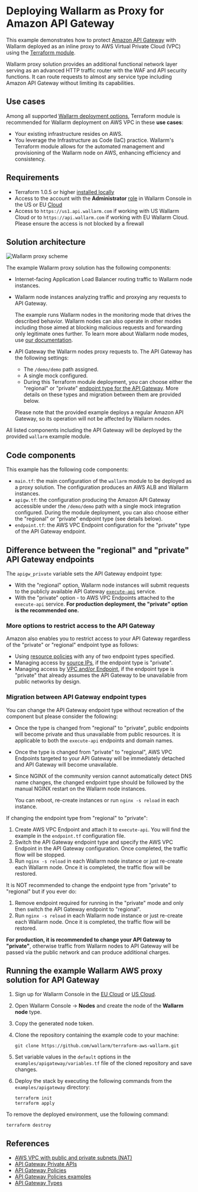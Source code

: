 # Deploying Wallarm as Proxy for Amazon API Gateway

This example demonstrates how to protect [Amazon API Gateway](https://aws.amazon.com/api-gateway/) with Wallarm deployed as an inline proxy to AWS Virtual Private Cloud (VPC) using the [Terraform module](https://registry.terraform.io/modules/wallarm/wallarm/aws/).

Wallarm proxy solution provides an additional functional network layer serving as an advanced HTTP traffic router with the WAF and API security functions. It can route requests to almost any service type including Amazon API Gateway without limiting its capabilities.

## Use cases

Among all supported [Wallarm deployment options](https://docs.wallarm.com/installation/supported-deployment-options), Terraform module is recommended for Wallarm deployment on AWS VPC in these **use cases**:

* Your existing infrastructure resides on AWS.
* You leverage the Infrastructure as Code (IaC) practice. Wallarm's Terraform module allows for the automated management and provisioning of the Wallarm node on AWS, enhancing efficiency and consistency.

## Requirements

* Terraform 1.0.5 or higher [installed locally](https://learn.hashicorp.com/tutorials/terraform/install-cli)
* Access to the account with the **Administrator** [role](https://docs.wallarm.com/user-guides/settings/users/#user-roles) in Wallarm Console in the US or EU [Cloud](https://docs.wallarm.com/about-wallarm/overview/#cloud)
* Access to `https://us1.api.wallarm.com` if working with US Wallarm Cloud or to `https://api.wallarm.com` if working with EU Wallarm Cloud. Please ensure the access is not blocked by a firewall

## Solution architecture

![Wallarm proxy scheme](https://github.com/wallarm/terraform-aws-wallarm/blob/main/images/wallarm-as-proxy-for-aws-api-gateway.png?raw=true)

The example Wallarm proxy solution has the following components:

* Internet-facing Application Load Balancer routing traffic to Wallarm node instances.
* Wallarm node instances analyzing traffic and proxying any requests to API Gateway.

    The example runs Wallarm nodes in the monitoring mode that drives the described behavior. Wallarm nodes can also operate in other modes including those aimed at blocking malicious requests and forwarding only legitimate ones further. To learn more about Wallarm node modes, use [our documentation](https://docs.wallarm.com/admin-en/configure-wallarm-mode/).
* API Gateway the Wallarm nodes proxy requests to. The API Gateway has the following settings:

    * The `/demo/demo` path assigned.
    * A single mock configured.
    * During this Terraform module deployment, you can choose either the "regional" or "private" [endpoint type for the API Gateway](https://docs.aws.amazon.com/apigateway/latest/developerguide/api-gateway-api-endpoint-types.html). More details on these types and migration between them are provided below.

    Please note that the provided example deploys a regular Amazon API Gateway, so its operation will not be affected by Wallarm nodes.

All listed components including the API Gateway will be deployed by the provided `wallarm` example module.

## Code components

This example has the following code components:

* `main.tf`: the main configuration of the `wallarm` module to be deployed as a proxy solution. The configuration produces an AWS ALB and Wallarm instances.
* `apigw.tf`: the configuration producing the Amazon API Gateway accessible under the `/demo/demo` path with a single mock integration configured. During the module deployment, you can also choose either the "regional" or "private" endpoint type (see details below).
* `endpoint.tf`: the AWS VPC Endpoint configuration for the "private" type of the API Gateway endpoint.

## Difference between the "regional" and "private" API Gateway endpoints

The `apigw_private` variable sets the API Gateway endpoint type:

* With the "regional" option, Wallarm node instances will submit requests to the publicly available API Gateway [`execute-api`](https://docs.aws.amazon.com/apigateway/latest/developerguide/how-to-call-api.html) service.
* With the "private" option - to AWS VPC Endpoints attached to the `execute-api` service. **For production deployment, the "private" option is the recommended one.**

### More options to restrict access to the API Gateway

Amazon also enables you to restrict access to your API Gateway regardless of the "private" or "regional" endpoint type as follows:

* Using [resource policies](https://docs.aws.amazon.com/apigateway/latest/developerguide/apigateway-resource-policies.html) with any of two endpoint types specified.
* Managing access by [source IPs](https://docs.aws.amazon.com/apigateway/latest/developerguide/apigateway-resource-policies-examples.html), if the endpoint type is "private".
* Managing access by [VPC and/or Endpoint](https://docs.aws.amazon.com/apigateway/latest/developerguide/apigateway-resource-policies-examples.html), if the endpoint type is "private" that already assumes the API Gateway to be unavailable from public networks by design.

### Migration between API Gateway endpoint types

You can change the API Gateway endpoint type without recreation of the component but please consider the following:

* Once the type is changed from "regional" to "private", public endpoints will become private and thus unavailable from public resources. It is applicable to both the `execute-api` endpoints and domain names.
* Once the type is changed from "private" to "regional", AWS VPC Endpoints targeted to your API Gateway will be immediately detached and API Gateway will become unavailable.
* Since NGINX of the community version cannot automatically detect DNS name changes, the changed endpoint type should be followed by the manual NGINX restart on the Wallarm node instances.

    You can reboot, re-create instances or run `nginx -s reload` in each instance. 

If changing the endpoint type from "regional" to "private":

1. Create AWS VPC Endpoint and attach it to `execute-api`. You will find the example in the `endpoint.tf` configuration file.
1. Switch the API Gateway endpoint type and specify the AWS VPC Endpoint in the API Gateway configuration. Once completed, the traffic flow will be stopped.
1. Run `nginx -s reload` in each Wallarm node instance or just re-create each Wallarm node. Once it is completed, the traffic flow will be restored.

It is NOT recommended to change the endpoint type from "private" to "regional" but if you ever do:

1. Remove endpoint required for running in the "private" mode and only then switch the API Gateway endpoint to "regional".
1. Run `nginx -s reload` in each Wallarm node instance or just re-create each Wallarm node. Once it is completed, the traffic flow will be restored.

**For production, it is recommended to change your API Gateway to "private"**, otherwise traffic from Wallarm nodes to API Gateway will be passed via the public network and can produce additional charges.

## Running the example Wallarm AWS proxy solution for API Gateway

1. Sign up for Wallarm Console in the [EU Cloud](https://my.wallarm.com/nodes) or [US Cloud](https://us1.my.wallarm.com/nodes).
1. Open Wallarm Console → **Nodes** and create the node of the **Wallarm node** type.
1. Copy the generated node token.
1. Clone the repository containing the example code to your machine:

    ```
    git clone https://github.com/wallarm/terraform-aws-wallarm.git
    ```
1. Set variable values in the `default` options in the `examples/apigateway/variables.tf` file of the cloned repository and save changes.
1. Deploy the stack by executing the following commands from the `examples/apigateway` directory:

    ```
    terraform init
    terraform apply
    ```

To remove the deployed environment, use the following command:

```
terraform destroy
```

## References

* [AWS VPC with public and private subnets (NAT)](https://docs.aws.amazon.com/vpc/latest/userguide/VPC_Scenario2.html)
* [API Gateway Private APIs](https://docs.aws.amazon.com/apigateway/latest/developerguide/apigateway-private-apis.html)
* [API Gateway Policies](https://docs.aws.amazon.com/apigateway/latest/developerguide/apigateway-resource-policies.html)
* [API Gateway Policies examples](https://docs.aws.amazon.com/apigateway/latest/developerguide/apigateway-resource-policies-examples.html)
* [API Gateway Types](https://docs.aws.amazon.com/apigateway/latest/developerguide/api-gateway-api-endpoint-types.html)
